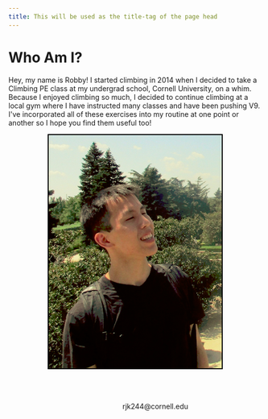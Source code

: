 ```yaml
---
title: This will be used as the title-tag of the page head
---
```

 
Who Am I?
=====
<html>
<head>
<!-- Global site tag (gtag.js) - Google Analytics -->
<script async src="https://www.googletagmanager.com/gtag/js?id=UA-122864868-1"></script>
<script>
  window.dataLayer = window.dataLayer || [];
  function gtag(){dataLayer.push(arguments);}
  gtag('js', new Date());
  gtag('config', 'UA-122864868-1');
</script>
<!--each table should be a sequence of progressions...-->
<style>
#logo {
	border: 2px solid black;
}
nav-header {
	background-color: blue
}
.circle {
	border-radius: 50%
	}
	
.opener {
	background-color: rgba(5,4,2,0.1);
}
body {
	margin-top: 100px;
	height: 100%
}
.jumbotron {
	background-image: url("ClimbingFit2.jpg");
 	background-position: center;
 	background-repeat: no-repeat;
 	background-size: cover;
 	
}
.jumbotron h1 {
	color: #fff
	font-family: Impact;
	letter-spacing: 2px
	
}
.jumbotron p {
	color: #fff
	
}
.bodyarea {
	-webkit-filter: opacity(30%);
	filter: opacity(30%);
	border: 2px solid black;
}
.center {
    display: block;
    margin-left: auto;
    margin-right: auto;
    }
.aboutMe {
	border: 2px solid black;
	margin-bottom: 50px
}
.bold {
	font-weight: bold
}
.fa {
    padding: 20px;
    font-size: 30px;
    width: 50px;
    text-align: center;
    text-decoration: none;
}
.centered {
    position: absolute;
    top: 50%;
    left: 50%;
    transform: translate(-50%, -50%);
</style>
<link rel="stylesheet" href="https://maxcdn.bootstrapcdn.com/bootstrap/3.3.7/css/bootstrap.min.css">
<!-- jQuery library -->
<script src="https://ajax.googleapis.com/ajax/libs/jquery/3.3.1/jquery.min.js"></script>
<!-- Latest compiled JavaScript -->
<script src="https://maxcdn.bootstrapcdn.com/bootstrap/3.3.7/js/bootstrap.min.js"></script>
<link rel="stylesheet" type="css" href="Climbingdraft.css">
<!-- Social Media buttons -->
<link rel="stylesheet" href="https://cdnjs.cloudflare.com/ajax/libs/font-awesome/4.7.0/css/font-awesome.min.css">
</head>

<body>

<div class='container'">
	<p> Hey, my name is Robby! I started climbing in 2014 when I decided to take a Climbing PE class at my undergrad school, Cornell University, on a whim. 
	Because I enjoyed climbing so much, I decided to continue climbing at a local gym where I have instructed many classes and have been pushing V9.  
	I've incorporated all of these exercises into my routine at one point or another so I hope you find them useful too!
	</p>
</div>
		       
<img src="GardenMe.png" class="center aboutMe">
					      
<div class="opener">
<p align="center">
<a href="https://www.facebook.com/openingsky" class="fa fa-facebook"></a>
<a href="https://www.instagram.com/robbin4apples/?hl=en" class="fa fa-instagram"></a>
rjk244@cornell.edu
</p>
</div>

</body>
</html>
